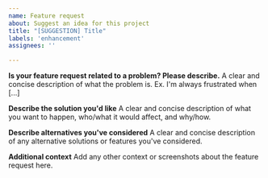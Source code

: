 ```yaml
---
name: Feature request
about: Suggest an idea for this project
title: "[SUGGESTION] Title"
labels: 'enhancement'
assignees: ''

---
```


**Is your feature request related to a problem? Please describe.**
A clear and concise description of what the problem is. Ex. I'm always frustrated when [...]

**Describe the solution you'd like**
A clear and concise description of what you want to happen, who/what it would affect, and why/how.

**Describe alternatives you've considered**
A clear and concise description of any alternative solutions or features you've considered.

**Additional context**
Add any other context or screenshots about the feature request here.
